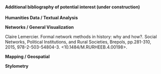 #### Additional bibliography of potential interest (under construction)

**Humanities Data / Textual Analysis**


**Networks / General Visualization**

Claire Lemercier. Formal network methods in history: why and how?. Social Networks, Political Institutions, and Rural Societies, Brepols, pp.281-310, 2015, 978-2-503-54804-3. <10.1484/M.RURHEEB.4.00198>. <halshs-00521527v2>


**Mapping / Geospatial** 


**Stylometry** 


